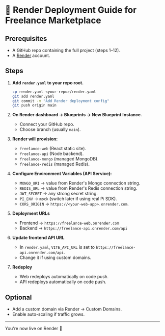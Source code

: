 # 🚀 Render Deployment Guide for Freelance Marketplace

## Prerequisites
- A GitHub repo containing the full project (steps 1–12).
- A [Render](https://render.com) account.

## Steps

1. **Add `render.yaml` to your repo root.**
   ```bash
   cp render.yaml <your-repo>/render.yaml
   git add render.yaml
   git commit -m "Add Render deployment config"
   git push origin main
   ```

2. **On Render dashboard → Blueprints → New Blueprint Instance.**
   - Connect your GitHub repo.
   - Choose branch (usually `main`).

3. **Render will provision:**
   - `freelance-web` (React static site).
   - `freelance-api` (Node backend).
   - `freelance-mongo` (managed MongoDB).
   - `freelance-redis` (managed Redis).

4. **Configure Environment Variables (API Service):**
   - `MONGO_URI` → value from Render's Mongo connection string.
   - `REDIS_URL` → value from Render's Redis connection string.
   - `JWT_SECRET` → any strong secret string.
   - `PI_ENV` → `mock` (switch later if using real Pi SDK).
   - `CORS_ORIGIN` → `https://<your-web-app>.onrender.com`.

5. **Deployment URLs**
   - Frontend → `https://freelance-web.onrender.com`
   - Backend → `https://freelance-api.onrender.com/api`

6. **Update frontend API URL**
   - In `render.yaml`, `VITE_API_URL` is set to `https://freelance-api.onrender.com/api`.
   - Change it if using custom domains.

7. **Redeploy**
   - Web redeploys automatically on code push.
   - API redeploys automatically on code push.

## Optional
- Add a custom domain via Render → Custom Domains.
- Enable auto-scaling if traffic grows.

---
You're now live on Render 🚀

